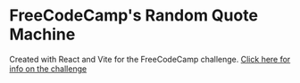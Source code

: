 # FreeCodeCamp's Random Quote Machine

Created with React and Vite for the FreeCodeCamp challenge.
[Click here for info on the challenge](https://www.freecodecamp.org/learn/front-end-development-libraries/front-end-development-libraries-projects/build-a-random-quote-machine)
